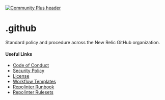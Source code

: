 [![Community Plus header](https://github.com/newrelic/opensource-website/raw/master/src/images/categories/Community_Plus.png)](https://opensource.newrelic.com/oss-category/#community-plus)

# .github

Standard policy and procedure across the New Relic GitHub organization.

#### Useful Links
 * [Code of Conduct](./CODE_OF_CONDUCT.md)
 * [Security Policy](./SECURITY.md)
 * [License](./LICENSE)
 * [Workflow Templates](./workflow-templates)
 * [Repolinter Runbook](./docs/repolinter/repolinter-runbook.md)
 * [Repolinter Rulesets](./repolinter-rulesets)